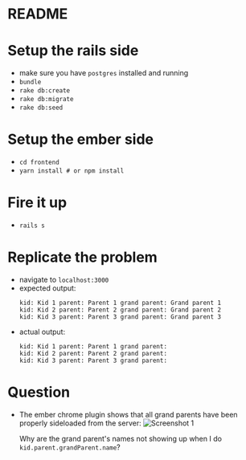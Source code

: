 # README

# Setup the rails side

- make sure you have `postgres` installed and running
- `bundle`
- `rake db:create`
- `rake db:migrate`
- `rake db:seed`

# Setup the ember side

- `cd frontend`
- `yarn install # or npm install` 

# Fire it up

- `rails s`

# Replicate the problem

- navigate to `localhost:3000`
- expected output:
  ```
  kid: Kid 1 parent: Parent 1 grand parent: Grand parent 1
  kid: Kid 2 parent: Parent 2 grand parent: Grand parent 2
  kid: Kid 3 parent: Parent 3 grand parent: Grand parent 3
  ```
- actual output:
  ```
  kid: Kid 1 parent: Parent 1 grand parent:
  kid: Kid 2 parent: Parent 2 grand parent:
  kid: Kid 3 parent: Parent 3 grand parent:
  ```

# Question

- The ember chrome plugin shows that all grand parents have been properly sideloaded from the server:
  ![Screenshot 1](/../screenshots/grandparents_are_loaded.png?raw=true "Grand parents are loaded")

  Why are the grand parent's names not showing up when I do `kid.parent.grandParent.name`?
